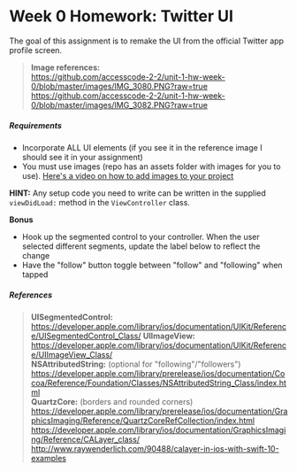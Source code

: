 # Week 0 Homework: Twitter UI

The goal of this assignment is to remake the UI from the official Twitter app profile screen.

> **Image references:**  
https://github.com/accesscode-2-2/unit-1-hw-week-0/blob/master/images/IMG_3080.PNG?raw=true
https://github.com/accesscode-2-2/unit-1-hw-week-0/blob/master/images/IMG_3082.PNG?raw=true

##### Requirements  
* Incorporate ALL UI elements (if you see it in the reference image I should see it in your assignment)
* You must use images (repo has an assets folder with images for you to use). [Here's a video on how to add images to your project](http://codewithchris.com/11-adding-and-displaying-images-in-your-app/)

**HINT:**
Any setup code you need to write can be written in the supplied `viewDidLoad:` method in the `ViewController` class.

**Bonus**
* Hook up the segmented control to your controller. When the user selected different segments, update the label below to reflect the change  
* Have the "follow" button toggle between "follow" and "following" when tapped

##### References 
> **UISegmentedControl:**  
https://developer.apple.com/library/ios/documentation/UIKit/Reference/UISegmentedControl_Class/
> **UIImageView:**  
https://developer.apple.com/library/ios/documentation/UIKit/Reference/UIImageView_Class/  
> **NSAttributedString:** (optional for "following"/"followers")
https://developer.apple.com/library/prerelease/ios/documentation/Cocoa/Reference/Foundation/Classes/NSAttributedString_Class/index.html  
> **QuartzCore:**  (borders and rounded corners)  
https://developer.apple.com/library/prerelease/ios/documentation/GraphicsImaging/Reference/QuartzCoreRefCollection/index.html  
https://developer.apple.com/library/ios/documentation/GraphicsImaging/Reference/CALayer_class/  
http://www.raywenderlich.com/90488/calayer-in-ios-with-swift-10-examples  

